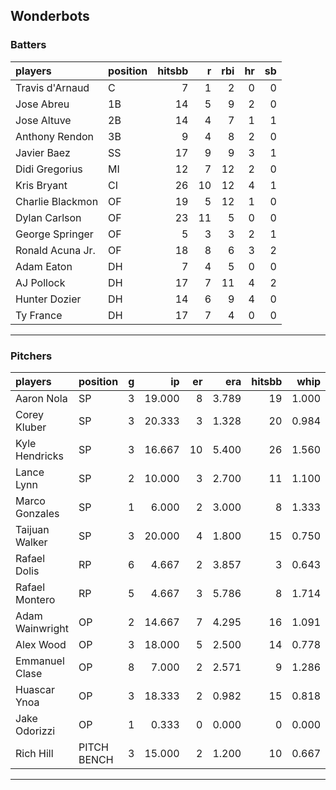 ## Wonderbots

### Batters

 
|players          |position | hitsbb|  r| rbi| hr| sb| 
|:----------------|:--------|------:|--:|---:|--:|--:| 
|Travis d'Arnaud  |C        |      7|  1|   2|  0|  0| 
|Jose Abreu       |1B       |     14|  5|   9|  2|  0| 
|Jose Altuve      |2B       |     14|  4|   7|  1|  1| 
|Anthony Rendon   |3B       |      9|  4|   8|  2|  0| 
|Javier Baez      |SS       |     17|  9|   9|  3|  1| 
|Didi Gregorius   |MI       |     12|  7|  12|  2|  0| 
|Kris Bryant      |CI       |     26| 10|  12|  4|  1| 
|Charlie Blackmon |OF       |     19|  5|  12|  1|  0| 
|Dylan Carlson    |OF       |     23| 11|   5|  0|  0| 
|George Springer  |OF       |      5|  3|   3|  2|  1| 
|Ronald Acuna Jr. |OF       |     18|  8|   6|  3|  2| 
|Adam Eaton       |DH       |      7|  4|   5|  0|  0| 
|AJ Pollock       |DH       |     17|  7|  11|  4|  2| 
|Hunter Dozier    |DH       |     14|  6|   9|  4|  0| 
|Ty France        |DH       |     17|  7|   4|  0|  0| 

* * *

### Pitchers

 
|players         |position    |  g|     ip| er|   era| hitsbb|  whip| so|  w| sv| 
|:---------------|:-----------|--:|------:|--:|-----:|------:|-----:|--:|--:|--:| 
|Aaron Nola      |SP          |  3| 19.000|  8| 3.789|     19| 1.000| 21|  2|  0| 
|Corey Kluber    |SP          |  3| 20.333|  3| 1.328|     20| 0.984| 21|  2|  0| 
|Kyle Hendricks  |SP          |  3| 16.667| 10| 5.400|     26| 1.560| 15|  2|  0| 
|Lance Lynn      |SP          |  2| 10.000|  3| 2.700|     11| 1.100|  8|  2|  0| 
|Marco Gonzales  |SP          |  1|  6.000|  2| 3.000|      8| 1.333|  4|  0|  0| 
|Taijuan Walker  |SP          |  3| 20.000|  4| 1.800|     15| 0.750| 16|  2|  0| 
|Rafael Dolis    |RP          |  6|  4.667|  2| 3.857|      3| 0.643|  3|  0|  3| 
|Rafael Montero  |RP          |  5|  4.667|  3| 5.786|      8| 1.714|  2|  2|  1| 
|Adam Wainwright |OP          |  2| 14.667|  7| 4.295|     16| 1.091| 13|  1|  0| 
|Alex Wood       |OP          |  3| 18.000|  5| 2.500|     14| 0.778| 18|  2|  0| 
|Emmanuel Clase  |OP          |  8|  7.000|  2| 2.571|      9| 1.286|  5|  1|  2| 
|Huascar Ynoa    |OP          |  3| 18.333|  2| 0.982|     15| 0.818| 18|  3|  0| 
|Jake Odorizzi   |OP          |  1|  0.333|  0| 0.000|      0| 0.000|  0|  0|  0| 
|Rich Hill       |PITCH BENCH |  3| 15.000|  2| 1.200|     10| 0.667| 18|  0|  0| 


* * *



